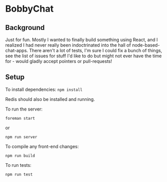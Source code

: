 # BobbyChat

## Background

Just for fun. Mostly I wanted to finally build something using React, and I realized I had never really been indoctrinated into the hall of node-based-chat-apps. There aren't a lot of tests, I'm sure I could fix a bunch of things, see the list of issues for stuff I'd like to do but might not ever have the time for - would gladly accept pointers or pull-requests!

## Setup

To install dependencies: `npm install`

Redis should also be installed and running.

To run the server:

`foreman start`

or

`npm run server`

To compile any front-end changes: 

`npm run build`

To run tests:

`npm run test`

